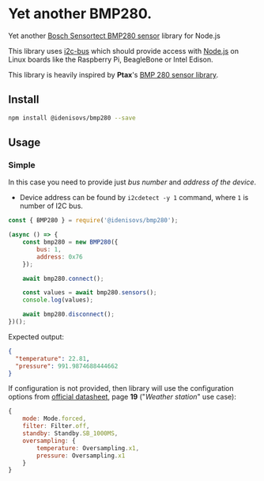 # Yet another BMP280.

Yet another [Bosch Sensortect BMP280 sensor](https://www.bosch-sensortec.com/products/environmental-sensors/pressure-sensors/pressure-sensors-bmp280-1.html) library for Node.js

This library uses [i2c-bus](https://www.npmjs.com/package/i2c-bus) which should provide access with [Node.js](https://nodejs.org/en/) on Linux boards like the Raspberry Pi, BeagleBone or Intel Edison.

This library is heavily inspired by **Ptax**'s [BMP 280 sensor library](https://www.npmjs.com/package/bmp280-sensor).

## Install

```bash
npm install @idenisovs/bmp280 --save
```

## Usage

### Simple

In this case you need to provide just _bus number_ and _address of the device_.

* Device address can be found by `i2cdetect -y 1` command, where `1` is number of I2C bus.

```javascript
const { BMP280 } = require('@idenisovs/bmp280');

(async () => {
    const bmp280 = new BMP280({
        bus: 1,
        address: 0x76
    });

    await bmp280.connect();

    const values = await bmp280.sensors();
    console.log(values);

    await bmp280.disconnect();
})();
```

Expected output:

```json
{ 
  "temperature": 22.81, 
  "pressure": 991.9874688444662 
}
```

If configuration is not provided, then library will use the configuration options from [official datasheet](https://www.bosch-sensortec.com/media/boschsensortec/downloads/environmental_sensors_2/pressure_sensors_1/bmp280/bst-bmp280-ds001.pdf), page **19** ("_Weather station_" use case):

```javascript
{
    mode: Mode.forced,
    filter: Filter.off,
    standby: Standby.SB_1000MS,
    oversampling: {
        temperature: Oversampling.x1,
        pressure: Oversampling.x1
    }
}
```
